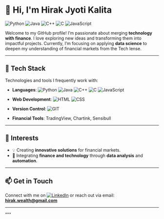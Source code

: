 
# 👋 Hi, I'm Hirak Jyoti Kalita

![Python](https://img.shields.io/badge/Python-3776AB?style=for-the-badge&logo=python&logoColor=white)
![Java](https://img.shields.io/badge/Java-007396?style=for-the-badge&logo=java&logoColor=while)
![C++](https://img.shields.io/badge/C%2B%2B-00599C?style=for-the-badge&logo=cplusplus&logoColor=white)
![C](https://img.shields.io/badge/C-00599C?style=for-the-badge&logo=c&logoColor=white)
![JavaScript](https://img.shields.io/badge/JavaScript-F7DF1E?style=for-the-badge&logo=javascript&logoColor=black)

Welcome to my GitHub profile! I’m passionate about merging **technology with finance**. I love exploring new ideas and transforming them into impactful projects. Currently, I’m focusing on applying **data science** to deepen my understanding of financial markets from the Tech lense. 

---

## 🌱 Tech Stack

Technologies and tools I frequently work with:

- **Languages**: ![Python](https://img.shields.io/badge/Python-3776AB?style=flat&logo=python&logoColor=white) ![Java](https://img.shields.io/badge/Java-007396?style=flat&logo=java&logoColor=white) ![C++](https://img.shields.io/badge/C%2B%2B-00599C?style=flat&logo=cplusplus&logoColor=white) ![C](https://img.shields.io/badge/C-00599C?style=flat&logo=c&logoColor=white) ![JavaScript](https://img.shields.io/badge/JavaScript-F7DF1E?style=flat&logo=javascript&logoColor=black)
  
- **Web Development**: ![HTML](https://img.shields.io/badge/HTML5-E34F26?style=flat&logo=html5&logoColor=white) ![CSS](https://img.shields.io/badge/CSS3-1572B6?style=flat&logo=css3&logoColor=white)

- **Version Control**: ![GIT](https://img.shields.io/badge/GIT-F05032?style=flat&logo=git&logoColor=white)

- **Financial Tools**: TradingView, Chartink, Sensibull

---

## 👀 Interests

- 💡 Creating **innovative solutions** for financial markets.
- 🔗 Integrating **finance and technology** through **data analysis** and **automation**.

---

## 📫 Get in Touch

Connect with me on [![LinkedIn](https://img.shields.io/badge/LinkedIn-0A66C2?style=flat&logo=linkedin&logoColor=white)](https://www.linkedin.com/in/hirak-jyoti-k-015a53166/) or reach out via email: **hirak.wealth@gmail.com**

---
"""


